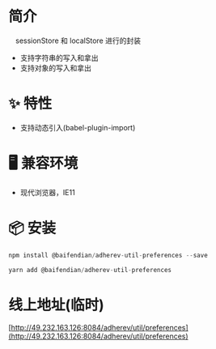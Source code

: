 # 简介
&ensp;&ensp;sessionStore 和 localStore 进行的封装
- 支持字符串的写入和拿出
- 支持对象的写入和拿出

# ✨ 特性
- 支持动态引入(babel-plugin-import)

# 🖥 兼容环境
- 现代浏览器，IE11

# 📦 安装
```javascript
npm install @baifendian/adherev-util-preferences --save
``` 

```javascript
yarn add @baifendian/adherev-util-preferences
```

# 线上地址(临时)
[http://49.232.163.126:8084/adherev/util/preferences](http://49.232.163.126:8084/adherev/util/preferences)
